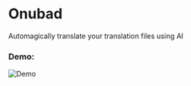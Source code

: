 # Onubad

Automagically translate your translation files using AI

### Demo:

![Demo](docs/assets/demo.gif)
